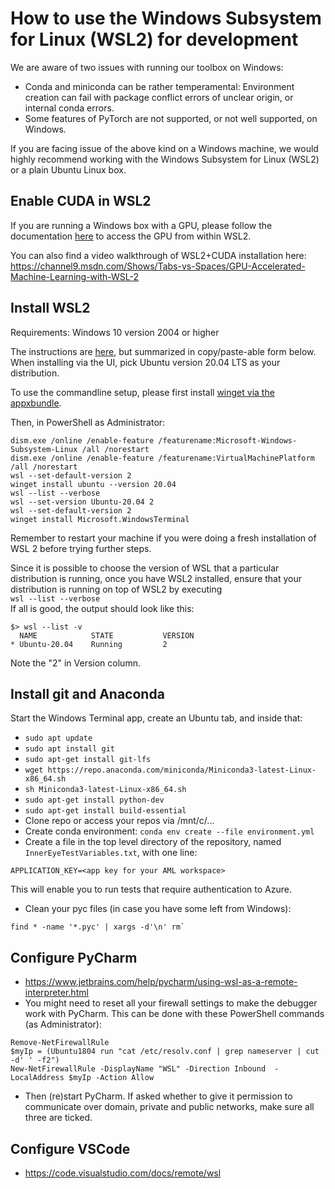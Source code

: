 # How to use the Windows Subsystem for Linux (WSL2) for development

We are aware of two issues with running our toolbox on Windows:
- Conda and miniconda can be rather temperamental: Environment creation can fail with package conflict errors
of unclear origin, or internal conda errors.
- Some features of PyTorch are not supported, or not well supported, on Windows.

If you are facing issue of the above kind on a Windows machine, we would highly recommend working with the
Windows Subsystem for Linux (WSL2) or a plain Ubuntu Linux box.

## Enable CUDA in WSL2
If you are running a Windows box with a GPU, please follow the documentation 
[here](https://docs.microsoft.com/en-us/windows/win32/direct3d12/gpu-cuda-in-wsl) to access the GPU from within WSL2.

You can also find a video walkthrough of WSL2+CUDA installation here: https://channel9.msdn.com/Shows/Tabs-vs-Spaces/GPU-Accelerated-Machine-Learning-with-WSL-2

## Install WSL2

Requirements: Windows 10 version 2004 or higher

The instructions are [here](https://docs.microsoft.com/en-us/windows/wsl/install-win10), but summarized in
copy/paste-able form below. When installing via the UI, pick Ubuntu version 20.04 LTS as your distribution.

To use the commandline setup, please first install 
[winget via the appxbundle](https://github.com/microsoft/winget-cli/releases).

Then, in PowerShell as Administrator:
```
dism.exe /online /enable-feature /featurename:Microsoft-Windows-Subsystem-Linux /all /norestart
dism.exe /online /enable-feature /featurename:VirtualMachinePlatform /all /norestart
wsl --set-default-version 2
winget install ubuntu --version 20.04
wsl --list --verbose
wsl --set-version Ubuntu-20.04 2
wsl --set-default-version 2
winget install Microsoft.WindowsTerminal
```

Remember to restart your machine if you were doing a fresh installation of WSL 2 before trying further steps. 

Since it is possible to choose the version of WSL that a particular distribution is running, 
once you have WSL2 installed, ensure that your distribution is running on top of WSL2 by executing  
`wsl --list --verbose`  
If all is good, the output should look like this:  
```
$> wsl --list -v
  NAME            STATE           VERSION
* Ubuntu-20.04    Running         2
```
Note the "2" in Version column.


## Install git and Anaconda

Start the Windows Terminal app, create an Ubuntu tab, and inside that:
- `sudo apt update`
- `sudo apt install git`
- `sudo apt-get install git-lfs`
- `wget https://repo.anaconda.com/miniconda/Miniconda3-latest-Linux-x86_64.sh`
- `sh Miniconda3-latest-Linux-x86_64.sh`
- `sudo apt-get install python-dev`
- `sudo apt-get install build-essential`
- Clone repo or access your repos via /mnt/c/...
- Create conda environment: `conda env create --file environment.yml`
- Create a file in the top level directory of the repository, named `InnerEyeTestVariables.txt`, with one line:
```
APPLICATION_KEY=<app key for your AML workspace>
```
This will enable you to run tests that require authentication to Azure.
- Clean your pyc files (in case you have some left from Windows):
```
find * -name '*.pyc' | xargs -d'\n' rm`
```

## Configure PyCharm

- https://www.jetbrains.com/help/pycharm/using-wsl-as-a-remote-interpreter.html
- You might need to reset all your firewall settings to make the debugger work with PyCharm. This can be done with these PowerShell commands (as Administrator):
```
Remove-NetFirewallRule
$myIp = (Ubuntu1804 run "cat /etc/resolv.conf | grep nameserver | cut -d' ' -f2")
New-NetFirewallRule -DisplayName "WSL" -Direction Inbound  -LocalAddress $myIp -Action Allow
```
- Then (re)start PyCharm. If asked whether to give it permission to communicate over domain, private and public networks, make sure all three are ticked.

## Configure VSCode
- https://code.visualstudio.com/docs/remote/wsl
